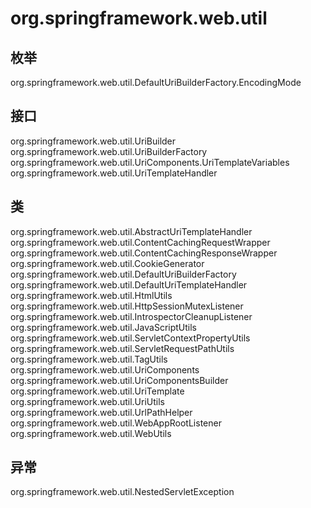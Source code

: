 # org.springframework.web.util

## 枚举

org.springframework.web.util.DefaultUriBuilderFactory.EncodingMode

## 接口

org.springframework.web.util.UriBuilder
org.springframework.web.util.UriBuilderFactory
org.springframework.web.util.UriComponents.UriTemplateVariables
org.springframework.web.util.UriTemplateHandler

## 类

org.springframework.web.util.AbstractUriTemplateHandler
org.springframework.web.util.ContentCachingRequestWrapper
org.springframework.web.util.ContentCachingResponseWrapper
org.springframework.web.util.CookieGenerator
org.springframework.web.util.DefaultUriBuilderFactory
org.springframework.web.util.DefaultUriTemplateHandler
org.springframework.web.util.HtmlUtils
org.springframework.web.util.HttpSessionMutexListener
org.springframework.web.util.IntrospectorCleanupListener
org.springframework.web.util.JavaScriptUtils
org.springframework.web.util.ServletContextPropertyUtils
org.springframework.web.util.ServletRequestPathUtils
org.springframework.web.util.TagUtils
org.springframework.web.util.UriComponents
org.springframework.web.util.UriComponentsBuilder
org.springframework.web.util.UriTemplate
org.springframework.web.util.UriUtils
org.springframework.web.util.UrlPathHelper
org.springframework.web.util.WebAppRootListener
org.springframework.web.util.WebUtils

## 异常

org.springframework.web.util.NestedServletException




